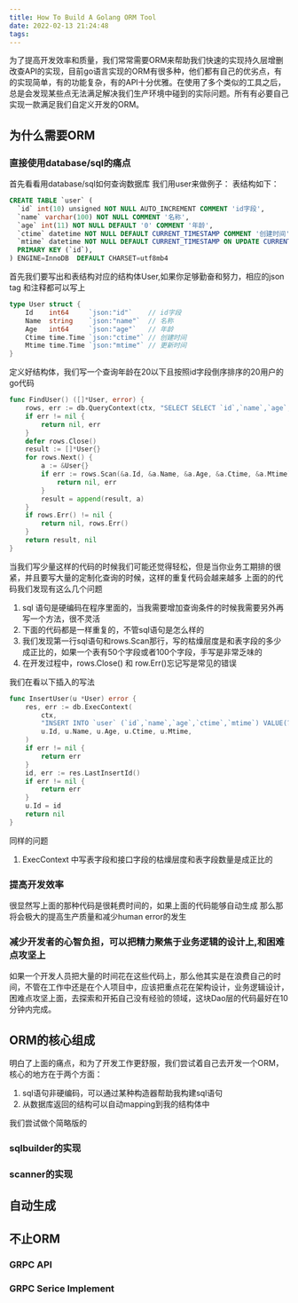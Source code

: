 ```yaml
---
title: How To Build A Golang ORM Tool
date: 2022-02-13 21:24:48
tags:
---
```

为了提高开发效率和质量，我们常常需要ORM来帮助我们快速的实现持久层增删改查API的实现，目前go语言实现的ORM有很多种，他们都有自己的优劣点，有的实现简单，有的功能复杂，有的API十分优雅。在使用了多个类似的工具之后，总是会发现某些点无法满足解决我们生产环境中碰到的实际问题。所有有必要自己实现一款满足我们自定义开发的ORM。

## 为什么需要ORM

### 直接使用database/sql的痛点
首先看看用database/sql如何查询数据库
我们用user来做例子：
表结构如下：
```SQL
CREATE TABLE `user` (
  `id` int(10) unsigned NOT NULL AUTO_INCREMENT COMMENT 'id字段',
  `name` varchar(100) NOT NULL COMMENT '名称',
  `age` int(11) NOT NULL DEFAULT '0' COMMENT '年龄',
  `ctime` datetime NOT NULL DEFAULT CURRENT_TIMESTAMP COMMENT '创建时间',
  `mtime` datetime NOT NULL DEFAULT CURRENT_TIMESTAMP ON UPDATE CURRENT_TIMESTAMP COMMENT '更新时间',
  PRIMARY KEY (`id`),
) ENGINE=InnoDB  DEFAULT CHARSET=utf8mb4
```
首先我们要写出和表结构对应的结构体User,如果你足够勤奋和努力，相应的json tag 和注释都可以写上

```go
type User struct {
	Id    int64     `json:"id"`    // id字段
	Name  string    `json:"name"`  // 名称
	Age   int64     `json:"age"`   // 年龄
	Ctime time.Time `json:"ctime"` // 创建时间
	Mtime time.Time `json:"mtime"` // 更新时间
}
```
定义好结构体，我们写一个查询年龄在20以下且按照id字段倒序排序的20用户的go代码

```go
func FindUser() ([]*User, error) {
	rows, err := db.QueryContext(ctx, "SELECT SELECT `id`,`name`,`age`,`ctime`,`mtime` FROM user WHERE `age`<? ORDER BY `id` DESC LIMIT 20 ", 20)
	if err != nil {
		return nil, err
	}
	defer rows.Close()
	result := []*User{}
	for rows.Next() {
		a := &User{}
		if err := rows.Scan(&a.Id, &a.Name, &a.Age, &a.Ctime, &a.Mtime); err != nil {
			return nil, err
		}
		result = append(result, a)
	}
	if rows.Err() != nil {
		return nil, rows.Err()
	}
	return result, nil
}

```
当我们写少量这样的代码的时候我们可能还觉得轻松，但是当你业务工期排的很紧，并且要写大量的定制化查询的时候，这样的重复代码会越来越多
上面的的代码我们发现有这么几个问题
1. sql 语句是硬编码在程序里面的，当我需要增加查询条件的时候我需要另外再写一个方法，很不灵活
2. 下面的代码都是一样重复的，不管sql语句是怎么样的
3. 我们发现第一行sql语句和rows.Scan那行，写的枯燥层度是和表字段的多少成正比的，如果一个表有50个字段或者100个字段，手写是非常乏味的
4. 在开发过程中，rows.Close() 和 row.Err()忘记写是常见的错误

我们在看以下插入的写法

```go
func InsertUser(u *User) error {
	res, err := db.ExecContext(
		ctx,
		"INSERT INTO `user` (`id`,`name`,`age`,`ctime`,`mtime`) VALUE(?,?,?,?,?)",
		u.Id, u.Name, u.Age, u.Ctime, u.Mtime,
	)
	if err != nil {
		return err
	}
	id, err := res.LastInsertId()
	if err != nil {
		return err
	}
	u.Id = id
	return nil
}
```
同样的问题
1. ExecContext 中写表字段和接口字段的枯燥层度和表字段数量是成正比的



### 提高开发效率

很显然写上面的那种代码是很耗费时间的，如果上面的代码能够自动生成
那么那将会极大的提高生产质量和减少human error的发生
### 减少开发者的心智负担，可以把精力聚焦于业务逻辑的设计上,和困难点攻坚上

如果一个开发人员把大量的时间花在这些代码上，那么他其实是在浪费自己的时间，不管在工作中还是在个人项目中，应该把重点花在架构设计，业务逻辑设计，困难点攻坚上面，去探索和开拓自己没有经验的领域，这块Dao层的代码最好在10分钟内完成。

## ORM的核心组成

明白了上面的痛点，和为了开发工作更舒服，我们尝试着自己去开发一个ORM，核心的地方在于两个方面：
1. sql语句非硬编码，可以通过某种构造器帮助我构建sql语句
2. 从数据库返回的结构可以自动mapping到我的结构体中

我们尝试做个简略版的

### sqlbuilder的实现

### scanner的实现

## 自动生成

## 不止ORM

### GRPC API

### GRPC Serice Implement

